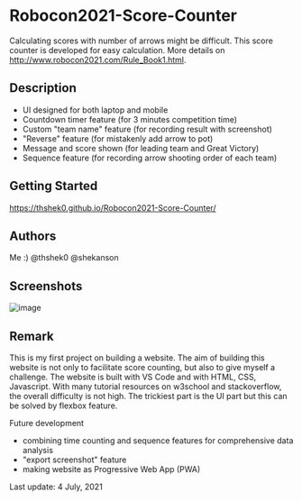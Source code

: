 # Robocon2021-Score-Counter

Calculating scores with number of arrows might be difficult. This score counter is developed for easy calculation. More details on http://www.robocon2021.com/Rule_Book1.html.

## Description

* UI designed for both laptop and mobile
* Countdown timer feature (for 3 minutes competition time)
* Custom "team name" feature (for recording result with screenshot)
* "Reverse" feature (for mistakenly add arrow to pot)
* Message and score shown (for leading team and Great Victory)
* Sequence feature (for recording arrow shooting order of each team)

## Getting Started

https://thshek0.github.io/Robocon2021-Score-Counter/

## Authors

Me :) @thshek0 @shekanson

## Screenshots

![image](https://user-images.githubusercontent.com/79575934/124390831-e1fb4e80-dd1f-11eb-8694-ac2017eaa370.png)

## Remark

This is my first project on building a website. The aim of building this website is not only to facilitate score counting, but also to give myself a challenge. The website is built with VS Code and with HTML, CSS, Javascript. With many tutorial resources on w3school and stackoverflow, the overall difficulty is not high. The trickiest part is the UI part but this can be solved by flexbox feature. 

Future development
* combining time counting and sequence features for comprehensive data analysis
* "export screenshot" feature
* making website as Progressive Web App (PWA)

Last update: 4 July, 2021
